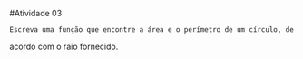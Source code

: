 #Atividade 03

    Escreva uma função que encontre a área e o perímetro de um círculo, de
acordo com o raio fornecido.